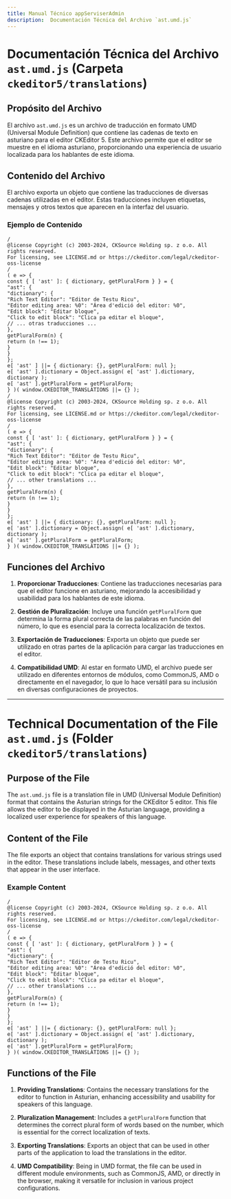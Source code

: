 ```yaml
---
title: Manual Técnico appServiserAdmin
description:  Documentación Técnica del Archivo `ast.umd.js`
---
```


# Documentación Técnica del Archivo `ast.umd.js` (Carpeta `ckeditor5/translations`)

## Propósito del Archivo
El archivo `ast.umd.js` es un archivo de traducción en formato UMD (Universal Module Definition) que contiene las cadenas de texto en asturiano para el editor CKEditor 5. Este archivo permite que el editor se muestre en el idioma asturiano, proporcionando una experiencia de usuario localizada para los hablantes de este idioma.

## Contenido del Archivo
El archivo exporta un objeto que contiene las traducciones de diversas cadenas utilizadas en el editor. Estas traducciones incluyen etiquetas, mensajes y otros textos que aparecen en la interfaz del usuario.

### Ejemplo de Contenido
```
/
@license Copyright (c) 2003-2024, CKSource Holding sp. z o.o. All rights reserved.
For licensing, see LICENSE.md or https://ckeditor.com/legal/ckeditor-oss-license
/
( e => {
const { [ 'ast' ]: { dictionary, getPluralForm } } = {
"ast": {
"dictionary": {
"Rich Text Editor": "Editor de Testu Ricu",
"Editor editing area: %0": "Área d'edició del editor: %0",
"Edit block": "Editar bloque",
"Click to edit block": "Clica pa editar el bloque",
// ... otras traducciones ...
},
getPluralForm(n) {
return (n !== 1);
}
}
};
e[ 'ast' ] ||= { dictionary: {}, getPluralForm: null };
e[ 'ast' ].dictionary = Object.assign( e[ 'ast' ].dictionary, dictionary );
e[ 'ast' ].getPluralForm = getPluralForm;
} )( window.CKEDITOR_TRANSLATIONS ||= {} );
/
@license Copyright (c) 2003-2024, CKSource Holding sp. z o.o. All rights reserved.
For licensing, see LICENSE.md or https://ckeditor.com/legal/ckeditor-oss-license
/
( e => {
const { [ 'ast' ]: { dictionary, getPluralForm } } = {
"ast": {
"dictionary": {
"Rich Text Editor": "Editor de Testu Ricu",
"Editor editing area: %0": "Área d'edició del editor: %0",
"Edit block": "Editar bloque",
"Click to edit block": "Clica pa editar el bloque",
// ... other translations ...
},
getPluralForm(n) {
return (n !== 1);
}
}
};
e[ 'ast' ] ||= { dictionary: {}, getPluralForm: null };
e[ 'ast' ].dictionary = Object.assign( e[ 'ast' ].dictionary, dictionary );
e[ 'ast' ].getPluralForm = getPluralForm;
} )( window.CKEDITOR_TRANSLATIONS ||= {} );
```

## Funciones del Archivo
1. **Proporcionar Traducciones**: Contiene las traducciones necesarias para que el editor funcione en asturiano, mejorando la accesibilidad y usabilidad para los hablantes de este idioma.

2. **Gestión de Pluralización**: Incluye una función `getPluralForm` que determina la forma plural correcta de las palabras en función del número, lo que es esencial para la correcta localización de textos.

3. **Exportación de Traducciones**: Exporta un objeto que puede ser utilizado en otras partes de la aplicación para cargar las traducciones en el editor.

4. **Compatibilidad UMD**: Al estar en formato UMD, el archivo puede ser utilizado en diferentes entornos de módulos, como CommonJS, AMD o directamente en el navegador, lo que lo hace versátil para su inclusión en diversas configuraciones de proyectos.

---

# Technical Documentation of the File `ast.umd.js` (Folder `ckeditor5/translations`)

## Purpose of the File
The `ast.umd.js` file is a translation file in UMD (Universal Module Definition) format that contains the Asturian strings for the CKEditor 5 editor. This file allows the editor to be displayed in the Asturian language, providing a localized user experience for speakers of this language.

## Content of the File
The file exports an object that contains translations for various strings used in the editor. These translations include labels, messages, and other texts that appear in the user interface.

### Example Content
```
/
@license Copyright (c) 2003-2024, CKSource Holding sp. z o.o. All rights reserved.
For licensing, see LICENSE.md or https://ckeditor.com/legal/ckeditor-oss-license
/
( e => {
const { [ 'ast' ]: { dictionary, getPluralForm } } = {
"ast": {
"dictionary": {
"Rich Text Editor": "Editor de Testu Ricu",
"Editor editing area: %0": "Área d'edició del editor: %0",
"Edit block": "Editar bloque",
"Click to edit block": "Clica pa editar el bloque",
// ... other translations ...
},
getPluralForm(n) {
return (n !== 1);
}
}
};
e[ 'ast' ] ||= { dictionary: {}, getPluralForm: null };
e[ 'ast' ].dictionary = Object.assign( e[ 'ast' ].dictionary, dictionary );
e[ 'ast' ].getPluralForm = getPluralForm;
} )( window.CKEDITOR_TRANSLATIONS ||= {} );
```

## Functions of the File
1. **Providing Translations**: Contains the necessary translations for the editor to function in Asturian, enhancing accessibility and usability for speakers of this language.

2. **Pluralization Management**: Includes a `getPluralForm` function that determines the correct plural form of words based on the number, which is essential for the correct localization of texts.

3. **Exporting Translations**: Exports an object that can be used in other parts of the application to load the translations in the editor.

4. **UMD Compatibility**: Being in UMD format, the file can be used in different module environments, such as CommonJS, AMD, or directly in the browser, making it versatile for inclusion in various project configurations.


